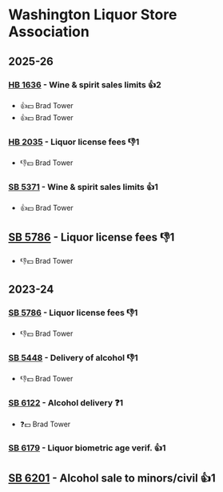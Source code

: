 # Washington Liquor Store Association
## 2025-26

### [HB 1636](/bill/2025-26/hb/1636/) - Wine & spirit sales limits 👍2  
* 👍💵 Brad Tower
* 👍💵 Brad Tower

### [HB 2035](/bill/2025-26/hb/2035/) - Liquor license fees  👎1 
* 👎💵 Brad Tower

### [SB 5371](/bill/2025-26/sb/5371/) - Wine & spirit sales limits 👍1  
* 👍💵 Brad Tower

## [SB 5786](/bill/2025-26/sb/5786/) - Liquor license fees  👎1 
* 👎💵 Brad Tower

## 2023-24

### [SB 5786](/bill/2023-24/sb/5786/) - Liquor license fees  👎1 
* 👎💵 Brad Tower

### [SB 5448](/bill/2023-24/sb/5448/) - Delivery of alcohol  👎1 
* 👎💵 Brad Tower

### [SB 6122](/bill/2023-24/sb/6122/) - Alcohol delivery   ❓1
* ❓💵 Brad Tower

### [SB 6179](/bill/2023-24/sb/6179/) - Liquor biometric age verif. 👍1  

## [SB 6201](/bill/2023-24/sb/6201/) - Alcohol sale to minors/civil 👍1  
